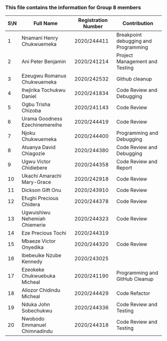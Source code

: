 ### This file contains the information for Group 8 members


|  S\N     | Full Name | Registration Number | Contribution |
| ---      | ---       | ---      | ---       |
| 1 | Nnamani Henry Chukwuemeka   | 2020/244411 | Breakpoint debugging and Programming
| 2 | Ani Peter Benjamin | 2020/241214 | Project Management and Testing
| 3 | Ezeugwu Romanus Chukwuemeka | 2020/242532 | Github cleanup|
| 4 | Ihejirika Tochukwu Daniel  | 2020/241834 | Code Review and Debugging|
| 5 | Ogbu Trisha Chizoba | 2020/241143 | Code Review |
| 6 | Urama Goodness Ezechinemereihe | 2020/244419 | Code Review |
| 7 | Njoku Chukwuemeka | 2020/244400 | Programming and Debugging|
| 8 | Atuanya David Chiagozie  | 2020/244380 | Code Review and Debugging|
| 9 | Ugwu Victor Chidiebere   | 2020/244358 | Code Review and Report |
| 10| Ukachi Amarachi Mary-Grace| 2020/242918 | Code Review|
| 11| Dickson Gift Onu | 2020/243910 | Code Review|
| 12 | Efughi Precious Chidera | 2020/244378 | Code Review |
| 13| Ugwuishiwu Nehemiah Chiemerie | 2020/244323 | Code Review|
| 14| Eze Precious Tochi | 2020/244319 |
| 15 | Mbaeze Victor Onyedika | 2020/244320 | Code Review 
| 16| Ibebeuike Nzube Kennedy | 2020/243025 |
| 17 | Ezeokeke Chukwuebuka Micheal| 2020/241190 | Programming and GitHub Cleanup 
| 18 | Aliozor Chidindu Micheal | 2020/244429 | Code Refactor
| 19 | Nduka John Sobechukwu | 2020/244336 | Code Review and Testing 
|20  | Nwobodo Emmanuel Chimnadindu | 2020/244318 | Code Review and Testing
